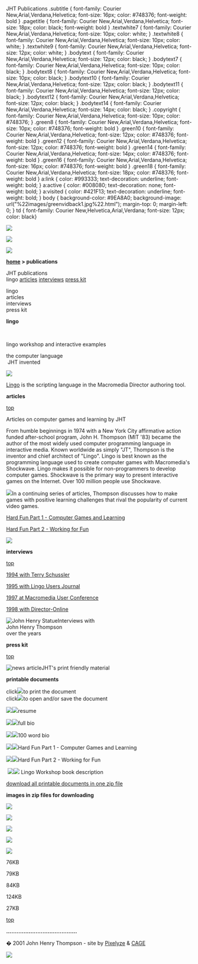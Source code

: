  JHT Publications  .subtitle { font-family: Courier New,Arial,Verdana,Helvetica; font-size: 16px; color: #748376; font-weight: bold } .pagetitle { font-family: Courier New,Arial,Verdana,Helvetica; font-size: 18px; color: black; font-weight: bold } .textwhite7 { font-family: Courier New,Arial,Verdana,Helvetica; font-size: 10px; color: white; } .textwhite8 { font-family: Courier New,Arial,Verdana,Helvetica; font-size: 10px; color: white; } .textwhite9 { font-family: Courier New,Arial,Verdana,Helvetica; font-size: 12px; color: white; } .bodytext { font-family: Courier New,Arial,Verdana,Helvetica; font-size: 12px; color: black; } .bodytext7 { font-family: Courier New,Arial,Verdana,Helvetica; font-size: 10px; color: black; } .bodytext8 { font-family: Courier New,Arial,Verdana,Helvetica; font-size: 10px; color: black; } .bodytext10 { font-family: Courier New,Arial,Verdana,Helvetica; font-size: 12px; color: black; } .bodytext11 { font-family: Courier New,Arial,Verdana,Helvetica; font-size: 12px; color: black; } .bodytext12 { font-family: Courier New,Arial,Verdana,Helvetica; font-size: 12px; color: black; } .bodytext14 { font-family: Courier New,Arial,Verdana,Helvetica; font-size: 14px; color: black; } .copyright { font-family: Courier New,Arial,Verdana,Helvetica; font-size: 10px; color: #748376; } .green8 { font-family: Courier New,Arial,Verdana,Helvetica; font-size: 10px; color: #748376; font-weight: bold } .green10 { font-family: Courier New,Arial,Verdana,Helvetica; font-size: 12px; color: #748376; font-weight: bold } .green12 { font-family: Courier New,Arial,Verdana,Helvetica; font-size: 12px; color: #748376; font-weight: bold } .green14 { font-family: Courier New,Arial,Verdana,Helvetica; font-size: 14px; color: #748376; font-weight: bold } .green16 { font-family: Courier New,Arial,Verdana,Helvetica; font-size: 16px; color: #748376; font-weight: bold } .green18 { font-family: Courier New,Arial,Verdana,Helvetica; font-size: 18px; color: #748376; font-weight: bold } a:link { color: #993333; text-decoration: underline; font-weight: bold; } a:active { color: #008080; text-decoration: none; font-weight: bold; } a:visited { color: #421F13; text-decoration: underline; font-weight: bold; } body { background-color: #9EA8A0; background-image: url("%22images/greenvidback1.jpg%22.html"); margin-top: 0; margin-left: 0; } td { font-family: Courier New,Helvetica,Arial,Verdana; font-size: 12px; color: black}  

  

![](images/johnhenry1.gif)

![](images/tin_publi.gif)

![](images/tin_cations.gif)

**[home](index.html) > publications**

JHT publications  
lingo [articles](#articles) [interviews](#interviews) [press kit](#presskit)

lingo  
articles  
interviews  
press kit

**lingo**

 

lingo workshop and interactive examples

the computer language  
 JHT invented

[![](images/lingobook.jpg)](lingo.html)

[Lingo](lingo.html) is the scripting language in the Macromedia Director authoring tool.

**articles**

[top](#topofpage)

Articles on computer games and learning by JHT

From humble beginnings in 1974 with a New York City affirmative action funded after-school program, John H. Thompson (MIT '83) became the author of the most widely used computer programming language in interactive media. Known worldwide as simply "JT", Thompson is the inventor and chief architect of "Lingo". Lingo is best known as the programming language used to create computer games with Macromedia's Shockwave. Lingo makes it possible for non-programmers to develop computer games. Shockwave is the primary way to present interactive games on the Internet. Over 100 million people use Shockwave.

![](images/pub_grndancer2.gif)In a continuing series of articles, Thompson discusses how to make games with positive learning challenges that rival the popularity of current video games.

[Hard Fun Part 1 - Computer Games and Learning](hardfun1.html)

[Hard Fun Part 2 - Working for Fun](hardfun2.html)

![](images/pub_2dancers.gif)

**interviews**

[top](#topofpage)

[1994 with Terry Schussler](interview1994.html)

[1995 with Lingo Users Journal](interview1995.html)

[1997 at Macromedia User Conference](interview1997.html)

[1998 with Director-Online](interview1998.html)

![John Henry Statue](images/johnhenry.jpg)Interviews with  
John Henry Thompson  
over the years

**press kit**

[top](#topofpage)

![news article](images/afi_page_1_mini.jpg)JHT's print friendly material

**printable documents**

click![](images/printer.gif)to print the document  
click![](images/msword.gif)to open and/or save the document

[![](images/printer.gif)](javascript:openpage('presskit/resumeprn.htm',500,400,',menubar=1'))[![](images/msword.gif)](presskit/resume.rtf)resume

[![](images/printer.gif)](javascript:openpage('presskit/bioprn.htm',500,400,',menubar=1'))[![](images/msword.gif)](presskit/bio.rtf)full bio

[![](images/printer.gif)](javascript:openpage('presskit/bio100prn.htm',500,400,',menubar=1'))[![](images/msword.gif)](presskit/bio100.rtf)100 word bio

[![](images/printer.gif)](javascript:openpage('presskit/hardfun1prn.htm',500,400,',menubar=1'))[![](images/msword.gif)](presskit/hardfun1.rtf)Hard Fun Part 1 - Computer Games and Learning

[![](images/printer.gif)](javascript:openpage('presskit/hardfun2prn.htm',500,400,',menubar=1'))[![](images/msword.gif)](presskit/hardfun2.rtf)Hard Fun Part 2 - Working for Fun

 [![](images/printer.gif)](javascript:openpage('presskit/bookdescprn.htm',500,400,',menubar=1'))[![](images/msword.gif)](presskit/bookdesc.rtf) Lingo Workshop book description

[download all printable documents in one zip file](presskit/presskit.zip)

**images in zip files for downloading**

[![](images/pub_3dblowing.jpg)](presskit/pub_3dblowing.zip)

[![](images/pub_lws_2eng_full.jpg)](presskit/pub_lws_2eng_full.zip)

[![](images/pub_color_dance_face.jpg)](presskit/pub_color_dance_face.zip)

[![](images/pub_digi-dancer.jpg)](presskit/pub_apart_05.zip)

[![](images/pub_gd_manmuse.jpg)](presskit/pub_facehands.zip)

76KB

79KB

84KB

124KB

27KB

[top](#topofpage)

**.........................................**

� 2001 John Henry Thompson - site by [Pixelyze](http://www.pixelyze.com/) & [CAGE](http://www.cage.nl/)

![](images/spacer.gif)